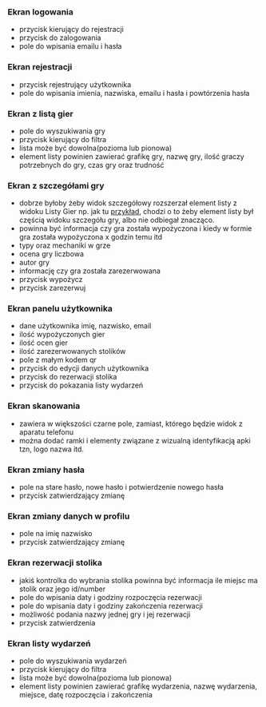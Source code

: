 ### Ekran logowania
- przycisk kierujący do rejestracji
- przycisk do zalogowania
- pole do wpisania emailu i hasła

### Ekran rejestracji
- przycisk rejestrujący użytkownika
- pole do wpisania imienia, nazwiska, emailu i hasła i powtórzenia hasła

### Ekran z listą gier
- pole do wyszukiwania gry
- przycisk kierujący do filtra
- lista może być dowolna(pozioma lub pionowa)
- element listy powinien zawierać grafikę gry, nazwę gry, ilość graczy potrzebnych do gry, czas gry oraz trudność 

### Ekran z szczegółami gry
- dobrze byłoby żeby widok szczegółowy rozszerzał element listy z widoku Listy Gier np. jak tu [przykład](https://github.com/IjzerenHein/react-native-shared-element/blob/main/set-ios.gif), chodzi o to żeby element listy był częścią widoku szczegółu gry, albo nie odbiegał znacząco.
- powinna być informacja czy gra została wypożyczona i kiedy w formie gra została wypożyczona x godzin temu itd
- typy oraz mechaniki w grze
- ocena gry liczbowa
- autor gry
- informację czy gra została zarezerwowana
- przycisk wypożycz
- przycisk zarezerwuj

### Ekran panelu użytkownika
- dane użytkownika imię, nazwisko, email
- ilość wypożyczonych gier
- ilość ocen gier
- ilość zarezerwowanych stolików
- pole z małym kodem qr
- przycisk do edycji danych użytkownika
- przycisk do rezerwacji stolika
- przycisk do pokazania listy wydarzeń

### Ekran skanowania
- zawiera w większości czarne pole, zamiast, którego będzie widok z aparatu telefonu
- można dodać ramki i elementy związane z wizualną identyfikacją apki tzn, logo nazwa itd.

### Ekran zmiany hasła 
- pole na stare hasło, nowe hasło i potwierdzenie nowego hasła
- przycisk zatwierdzający zmianę

### Ekran zmiany danych w profilu 
- pole na imię nazwisko 
- przycisk zatwierdzający zmianę

### Ekran rezerwacji stolika
- jakiś kontrolka do wybrania stolika powinna być informacja ile miejsc ma stolik oraz jego id/number
- pole do wpisania daty i godziny rozpoczęcia rezerwacji
- pole do wpisania daty i godziny zakończenia rezerwacji
- możliwość podania nazwy jednej gry i jej rezerwacji
- przycisk zatwierdzenia

### Ekran listy wydarzeń
- pole do wyszukiwania wydarzeń
- przycisk kierujący do filtra
- lista może być dowolna(pozioma lub pionowa)
- element listy powinien zawierać grafikę wydarzenia, nazwę wydarzenia, miejsce, datę rozpoczęcia i zakończenia
